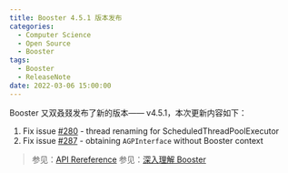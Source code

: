 ```yaml
---
title: Booster 4.5.1 版本发布
categories:
  - Computer Science
  - Open Source
  - Booster
tags:
  - Booster
  - ReleaseNote
date: 2022-03-06 15:00:00
---
```


Booster 又双叒叕发布了新的版本—— v4.5.1，本次更新内容如下：

1. Fix issue [#280](https://github.com/didi/booster/issues/280) - thread renaming for ScheduledThreadPoolExecutor
1. Fix issue [#287](https://github.com/didi/booster/issues/287) - obtaining `AGPInterface` without Booster context

> 参见：[API Rereference](https://reference.johnsonlee.io/booster)
> 参见：[深入理解 Booster](https://booster.johnsonlee.io)
